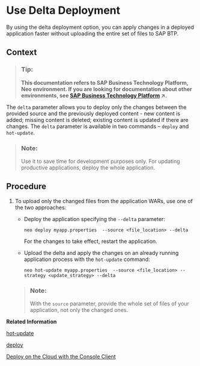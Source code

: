 <!-- loio7a4aba21ee7d42eb86bc70c8787611fa -->

# Use Delta Deployment

By using the delta deployment option, you can apply changes in a deployed application faster without uploading the entire set of files tо SAP BTP.



## Context

> ### Tip:  
> **This documentation refers to SAP Business Technology Platform, Neo environment. If you are looking for documentation about other environments, see [SAP Business Technology Platform](https://help.sap.com/viewer/65de2977205c403bbc107264b8eccf4b/Cloud/en-US/6a2c1ab5a31b4ed9a2ce17a5329e1dd8.html "SAP Business Technology Platform (SAP BTP) is an integrated offering comprised of four technology portfolios: database and data management, application development and integration, analytics, and intelligent technologies. The platform offers users the ability to turn data into business value, compose end-to-end business processes, and build and extend SAP applications quickly.") :arrow_upper_right:.**

The `delta` parameter allows you to deploy only the changes between the provided source and the previously deployed content - new content is added; missing content is deleted; existing content is updated if there are changes. The `delta` parameter is available in two commands – `deploy` and `hot-update`.

> ### Note:  
> Use it to save time for development purposes only. For updating productive applications, deploy the whole application.



<a name="loio7a4aba21ee7d42eb86bc70c8787611fa__steps_iwb_x2j_jq"/>

## Procedure

1.  To upload only the changed files from the application WARs, use one of the two approaches:

    -   Deploy the application specifying the `--delta` parameter:

        ```
        neo deploy myapp.properties  --source <file_location> --delta 
        ```

        For the changes to take effect, restart the application.

    -   Upload the delta and apply the changes on an already running application process with the `hot-update` command:

        ```
        neo hot-update myapp.properties  --source <file_location> --strategy <update_strategy> --delta
        ```


    > ### Note:  
    > With the `source` parameter, provide the whole set of files of your application, not only the changed ones.


**Related Information**  


[hot-update](../50-administration-and-ops-neo/hot-update-7ae6493.md "The hot-update command enables a developer to redeploy and update the binaries of an application started on one process faster than the normal deploy and restart. Use it to apply and activate your changes during development and not for updating productive applications.")

[deploy](../50-administration-and-ops-neo/deploy-937db4f.md "Deploying an application publishes it to SAP BTP. Use the optional parameters to make some specific configurations of the deployed application.")

[Deploy on the Cloud with the Console Client](deploy-on-the-cloud-with-the-console-client-030863c.md "Deploying an application publishes it to SAP BTP. During deploy, you can define various specifics of the deployed application using the deploy command optional parameters.")

